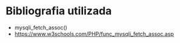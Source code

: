 # Bibliografia utilizada

 - mysqli_fetch_assoc()
  - https://www.w3schools.com/PHP/func_mysqli_fetch_assoc.asp